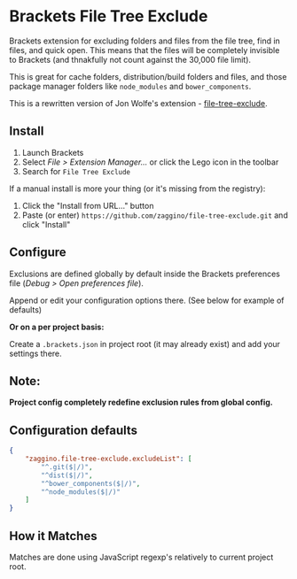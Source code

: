 Brackets File Tree Exclude
===============

Brackets extension for excluding folders and files from the file tree, find in files, and quick open. This means that the files will be completely invisible to Brackets (and thnakfully not count against the 30,000 file limit). 

This is great for cache folders, distribution/build folders and files, and those package manager folders like `node_modules` and `bower_components`.

This is a rewritten version of Jon Wolfe's extension - [file-tree-exclude](https://github.com/JonathanWolfe/file-tree-exclude).

Install
---------------

1. Launch Brackets
2. Select _File > Extension Manager..._ or click the Lego icon in the toolbar
3. Search for `File Tree Exclude`

If a manual install is more your thing (or it's missing from the registry):

1. Click the "Install from URL..." button
2. Paste (or enter) `https://github.com/zaggino/file-tree-exclude.git` and click "Install"

Configure
---------------

Exclusions are defined globally by default inside the Brackets preferences file (_Debug > Open preferences file_).

Append or edit your configuration options there. (See below for example of defaults)

**Or on a per project basis:**

Create a `.brackets.json` in project root (it may already exist) and add your settings there.

Note:
---------------

**Project config completely redefine exclusion rules from global config.**

Configuration defaults
---------------

```JSON
{
	"zaggino.file-tree-exclude.excludeList": [
		"^.git($|/)",
        "^dist($|/)",
        "^bower_components($|/)",
        "^node_modules($|/)"
    ]
}
```

How it Matches
---------------
Matches are done using JavaScript regexp's relatively to current project root.
